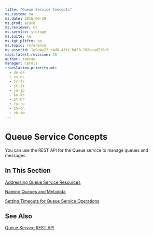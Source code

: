 ```yaml
---
title: "Queue Service Concepts"
ms.custom: na
ms.date: 2016-06-29
ms.prod: azure
ms.reviewer: na
ms.service: storage
ms.suite: na
ms.tgt_pltfrm: na
ms.topic: reference
ms.assetid: 1a9e4a22-c4d8-43fc-b450-282eead219d2
caps.latest.revision: 16
author: tamram
manager: carolz
translation.priority.mt: 
  - de-de
  - es-es
  - fr-fr
  - it-it
  - ja-jp
  - ko-kr
  - pt-br
  - ru-ru
  - zh-cn
  - zh-tw
---
```

# Queue Service Concepts
You can use the REST API for the Queue service to manage queues and messages.  
  
## In This Section  
 [Addressing Queue Service Resources](../fileservices/Addressing-Queue-Service-Resources.md)  
  
 [Naming Queues and Metadata](../fileservices/Naming-Queues-and-Metadata.md)  
  
 [Setting Timeouts for Queue Service Operations](../fileservices/Setting-Timeouts-for-Queue-Service-Operations.md)  
  
## See Also  
 [Queue Service REST API](../fileservices/Queue-Service-REST-API.md)